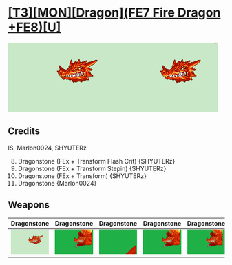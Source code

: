 # [\[T3\]\[MON\]\[Dragon\]\(FE7 Fire Dragon +FE8\)\[U\]](./%5BT3%5D%5BMON%5D%5BDragon%5D(FE7%20Fire%20Dragon%20+FE8)%5BU%5D)

<img src="./8.%20Dragonstone/Dragonstone_000.png" alt="[T3][MON][Dragon](FE7 Fire Dragon +FE8)[U] standing" />

## Credits

IS, Marlon0024, SHYUTERz

8. Dragonstone (FEx + Transform Flash Crit) {SHYUTERz}
8. Dragonstone (FEx + Transform Stepin) {SHYUTERz}
8. Dragonstone (FEx + Transform) {SHYUTERz}
8. Dragonstone {Marlon0024}

## Weapons


|Dragonstone |Dragonstone |Dragonstone |Dragonstone |Dragonstone |
|  :---: | :---: | :---: | :---: | :---: |
| <img alt="Dragonstone animation" src="./8.%20Dragonstone/Dragonstone.gif" /> | <img alt="Dragonstone animation" src="./8.%20Dragonstone%20(Transform%20Flash%20Crit)/Dragonstone.gif" /> | <img alt="Dragonstone animation" src="./8.%20Dragonstone%20(Transform%20Stepin)/Dragonstone.gif" /> | <img alt="Dragonstone animation" src="./8.%20Dragonstone%20(Transform)/Dragonstone.gif" /> | <img alt="Dragonstone animation" src="./8.%20Dragonstone%20%7BMarlon0024%7D/Dragonstone.gif" /> |
